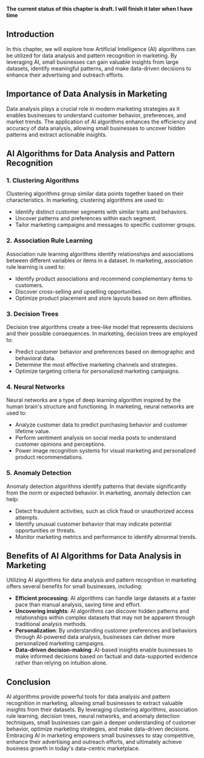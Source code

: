 **The current status of this chapter is draft. I will finish it later when I have time**

Introduction
------------

In this chapter, we will explore how Artificial Intelligence (AI) algorithms can be utilized for data analysis and pattern recognition in marketing. By leveraging AI, small businesses can gain valuable insights from large datasets, identify meaningful patterns, and make data-driven decisions to enhance their advertising and outreach efforts.

Importance of Data Analysis in Marketing
----------------------------------------

Data analysis plays a crucial role in modern marketing strategies as it enables businesses to understand customer behavior, preferences, and market trends. The application of AI algorithms enhances the efficiency and accuracy of data analysis, allowing small businesses to uncover hidden patterns and extract actionable insights.

AI Algorithms for Data Analysis and Pattern Recognition
-------------------------------------------------------

### 1. Clustering Algorithms

Clustering algorithms group similar data points together based on their characteristics. In marketing, clustering algorithms are used to:

* Identify distinct customer segments with similar traits and behaviors.
* Uncover patterns and preferences within each segment.
* Tailor marketing campaigns and messages to specific customer groups.

### 2. Association Rule Learning

Association rule learning algorithms identify relationships and associations between different variables or items in a dataset. In marketing, association rule learning is used to:

* Identify product associations and recommend complementary items to customers.
* Discover cross-selling and upselling opportunities.
* Optimize product placement and store layouts based on item affinities.

### 3. Decision Trees

Decision tree algorithms create a tree-like model that represents decisions and their possible consequences. In marketing, decision trees are employed to:

* Predict customer behavior and preferences based on demographic and behavioral data.
* Determine the most effective marketing channels and strategies.
* Optimize targeting criteria for personalized marketing campaigns.

### 4. Neural Networks

Neural networks are a type of deep learning algorithm inspired by the human brain's structure and functioning. In marketing, neural networks are used to:

* Analyze customer data to predict purchasing behavior and customer lifetime value.
* Perform sentiment analysis on social media posts to understand customer opinions and perceptions.
* Power image recognition systems for visual marketing and personalized product recommendations.

### 5. Anomaly Detection

Anomaly detection algorithms identify patterns that deviate significantly from the norm or expected behavior. In marketing, anomaly detection can help:

* Detect fraudulent activities, such as click fraud or unauthorized access attempts.
* Identify unusual customer behavior that may indicate potential opportunities or threats.
* Monitor marketing metrics and performance to identify abnormal trends.

Benefits of AI Algorithms for Data Analysis in Marketing
--------------------------------------------------------

Utilizing AI algorithms for data analysis and pattern recognition in marketing offers several benefits for small businesses, including:

* **Efficient processing**: AI algorithms can handle large datasets at a faster pace than manual analysis, saving time and effort.
* **Uncovering insights**: AI algorithms can discover hidden patterns and relationships within complex datasets that may not be apparent through traditional analysis methods.
* **Personalization**: By understanding customer preferences and behaviors through AI-powered data analysis, businesses can deliver more personalized marketing campaigns.
* **Data-driven decision-making**: AI-based insights enable businesses to make informed decisions based on factual and data-supported evidence rather than relying on intuition alone.

Conclusion
----------

AI algorithms provide powerful tools for data analysis and pattern recognition in marketing, allowing small businesses to extract valuable insights from their datasets. By leveraging clustering algorithms, association rule learning, decision trees, neural networks, and anomaly detection techniques, small businesses can gain a deeper understanding of customer behavior, optimize marketing strategies, and make data-driven decisions. Embracing AI in marketing empowers small businesses to stay competitive, enhance their advertising and outreach efforts, and ultimately achieve business growth in today's data-centric marketplace.
